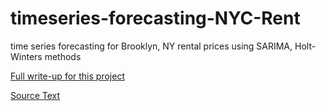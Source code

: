# timeseries-forecasting-NYC-Rent
time series forecasting for Brooklyn, NY rental prices using SARIMA, Holt-Winters methods

[Full write-up for this project](https://github.com/jlardieri/timeseries-forecasting-NYC-Rent/blob/master/NYC_TS%20Forecasting.pdf)

[Source Text](https://www.springer.com/gp/book/9783319298528)
